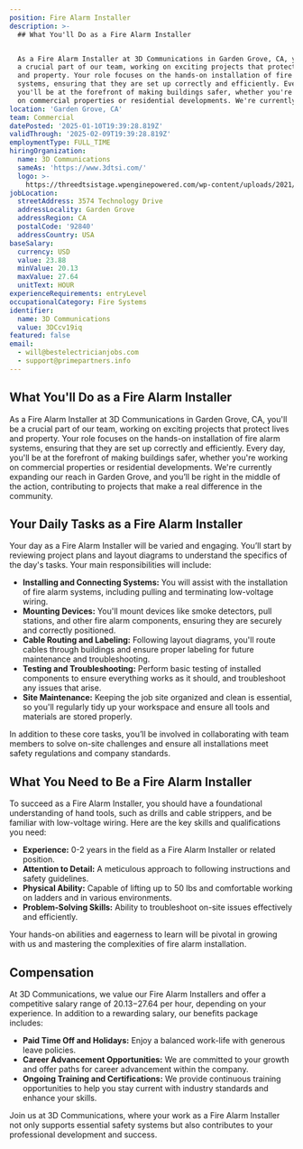 ```yaml
---
position: Fire Alarm Installer
description: >-
  ## What You'll Do as a Fire Alarm Installer


  As a Fire Alarm Installer at 3D Communications in Garden Grove, CA, you'll be
  a crucial part of our team, working on exciting projects that protect lives
  and property. Your role focuses on the hands-on installation of fire alarm
  systems, ensuring that they are set up correctly and efficiently. Every day,
  you'll be at the forefront of making buildings safer, whether you're working
  on commercial properties or residential developments. We're currently ex...
location: 'Garden Grove, CA'
team: Commercial
datePosted: '2025-01-10T19:39:28.819Z'
validThrough: '2025-02-09T19:39:28.819Z'
employmentType: FULL_TIME
hiringOrganization:
  name: 3D Communications
  sameAs: 'https://www.3dtsi.com/'
  logo: >-
    https://threedtsistage.wpenginepowered.com/wp-content/uploads/2021/01/logo-default.png
jobLocation:
  streetAddress: 3574 Technology Drive
  addressLocality: Garden Grove
  addressRegion: CA
  postalCode: '92840'
  addressCountry: USA
baseSalary:
  currency: USD
  value: 23.88
  minValue: 20.13
  maxValue: 27.64
  unitText: HOUR
experienceRequirements: entryLevel
occupationalCategory: Fire Systems
identifier:
  name: 3D Communications
  value: 3DCcv19iq
featured: false
email:
  - will@bestelectricianjobs.com
  - support@primepartners.info
---
```




## What You'll Do as a Fire Alarm Installer

As a Fire Alarm Installer at 3D Communications in Garden Grove, CA, you'll be a crucial part of our team, working on exciting projects that protect lives and property. Your role focuses on the hands-on installation of fire alarm systems, ensuring that they are set up correctly and efficiently. Every day, you'll be at the forefront of making buildings safer, whether you're working on commercial properties or residential developments. We're currently expanding our reach in Garden Grove, and you’ll be right in the middle of the action, contributing to projects that make a real difference in the community.

## Your Daily Tasks as a Fire Alarm Installer

Your day as a Fire Alarm Installer will be varied and engaging. You’ll start by reviewing project plans and layout diagrams to understand the specifics of the day's tasks. Your main responsibilities will include:

- **Installing and Connecting Systems:** You will assist with the installation of fire alarm systems, including pulling and terminating low-voltage wiring.
- **Mounting Devices:** You'll mount devices like smoke detectors, pull stations, and other fire alarm components, ensuring they are securely and correctly positioned.
- **Cable Routing and Labeling:** Following layout diagrams, you'll route cables through buildings and ensure proper labeling for future maintenance and troubleshooting.
- **Testing and Troubleshooting:** Perform basic testing of installed components to ensure everything works as it should, and troubleshoot any issues that arise.
- **Site Maintenance:** Keeping the job site organized and clean is essential, so you'll regularly tidy up your workspace and ensure all tools and materials are stored properly.

In addition to these core tasks, you’ll be involved in collaborating with team members to solve on-site challenges and ensure all installations meet safety regulations and company standards.

## What You Need to Be a Fire Alarm Installer

To succeed as a Fire Alarm Installer, you should have a foundational understanding of hand tools, such as drills and cable strippers, and be familiar with low-voltage wiring. Here are the key skills and qualifications you need:

- **Experience:** 0-2 years in the field as a Fire Alarm Installer or related position.
- **Attention to Detail:** A meticulous approach to following instructions and safety guidelines.
- **Physical Ability:** Capable of lifting up to 50 lbs and comfortable working on ladders and in various environments.
- **Problem-Solving Skills:** Ability to troubleshoot on-site issues effectively and efficiently.

Your hands-on abilities and eagerness to learn will be pivotal in growing with us and mastering the complexities of fire alarm installation.

## Compensation

At 3D Communications, we value our Fire Alarm Installers and offer a competitive salary range of $20.13-$27.64 per hour, depending on your experience. In addition to a rewarding salary, our benefits package includes:

- **Paid Time Off and Holidays:** Enjoy a balanced work-life with generous leave policies.
- **Career Advancement Opportunities:** We are committed to your growth and offer paths for career advancement within the company.
- **Ongoing Training and Certifications:** We provide continuous training opportunities to help you stay current with industry standards and enhance your skills.

Join us at 3D Communications, where your work as a Fire Alarm Installer not only supports essential safety systems but also contributes to your professional development and success.